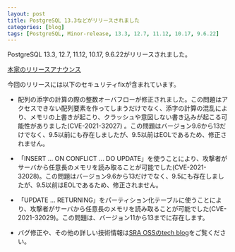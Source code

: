 ```yaml
---
layout: post
title: PostgreSQL 13.3などがリリースされました
categories: [blog]
tags: [PostgreSQL, Minor-release, 13.3, 12.7, 11.12, 10.17, 9.6.22]
---
```


PostgreSQL 13.3, 12.7, 11.12, 10.17, 9.6.22がリリースされました。

[本家のリリースアナウンス](https://www.postgresql.org/about/news/postgresql-133-127-1112-1017-and-9622-released-2210/)

今回のリリースには以下のセキュリティfixが含まれています。

- 配列の添字の計算の際の整数オーバフローが修正されました。この問題はアクセスできない配列要素を作ってしまうだけでなく、添字の計算の混乱により、メモリの上書きが起こり、クラッシュや意図しない書き込みが起こる可能性がありました(CVE-2021-32027) 。この問題はバージョン9.6から13だけでなく、9.5以前にも存在しましたが、9.5以前はEOLであるため、修正されません。

- 「INSERT ... ON CONFLICT ... DO UPDATE」を使うことにより、攻撃者がサーバから任意長のメモリを読み取ることが可能でした(CVE-2021-32028)。この問題はバージョン9.6から13だけでなく、9.5にも存在しましたが、9.5以前はEOLであるため、修正されません。

- 「UPDATE ... RETURNING」をパーティション化テーブルに使うことにより、攻撃者がサーバから任意長のメモリを読み取ることが可能でした(CVE-2021-32029)。この問題は、バージョン11から13までに存在します。

- バグ修正や、その他の詳しい技術情報は[SRA OSSのtech blog](https://www.sraoss.co.jp/tech-blog/)をご覧ください。
